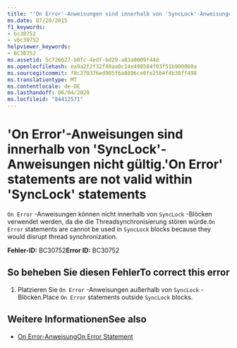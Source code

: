 ```yaml
---
title: "'On Error'-Anweisungen sind innerhalb von 'SyncLock'-Anweisungen nicht gültig."
ms.date: 07/20/2015
f1_keywords:
- bc30752
- vbc30752
helpviewer_keywords:
- BC30752
ms.assetid: 5c726627-b0fc-4edf-bd29-a83a0009f44d
ms.openlocfilehash: ea9a2f2f32f49aa0c14e498584f03f51b900860a
ms.sourcegitcommit: f8c270376ed905f6a8896ce0fe25b4f4b38ff498
ms.translationtype: MT
ms.contentlocale: de-DE
ms.lasthandoff: 06/04/2020
ms.locfileid: "84412571"
---
```

# <a name="on-error-statements-are-not-valid-within-synclock-statements"></a><span data-ttu-id="4c783-102">'On Error'-Anweisungen sind innerhalb von 'SyncLock'-Anweisungen nicht gültig.</span><span class="sxs-lookup"><span data-stu-id="4c783-102">'On Error' statements are not valid within 'SyncLock' statements</span></span>
<span data-ttu-id="4c783-103">`On Error` -Anweisungen können nicht innerhalb von `SyncLock` -Blöcken verwendet werden, da die die Threadsynchronisierung stören würde.</span><span class="sxs-lookup"><span data-stu-id="4c783-103">`On Error` statements are cannot be used in `SyncLock` blocks because they would disrupt thread synchronization.</span></span>  
  
 <span data-ttu-id="4c783-104">**Fehler-ID:** BC30752</span><span class="sxs-lookup"><span data-stu-id="4c783-104">**Error ID:** BC30752</span></span>  
  
## <a name="to-correct-this-error"></a><span data-ttu-id="4c783-105">So beheben Sie diesen Fehler</span><span class="sxs-lookup"><span data-stu-id="4c783-105">To correct this error</span></span>  
  
1. <span data-ttu-id="4c783-106">Platzieren Sie `On Error` -Anweisungen außerhalb von `SyncLock` -Blöcken.</span><span class="sxs-lookup"><span data-stu-id="4c783-106">Place `On Error` statements outside `SyncLock` blocks.</span></span>  
  
## <a name="see-also"></a><span data-ttu-id="4c783-107">Weitere Informationen</span><span class="sxs-lookup"><span data-stu-id="4c783-107">See also</span></span>

- [<span data-ttu-id="4c783-108">On Error-Anweisung</span><span class="sxs-lookup"><span data-stu-id="4c783-108">On Error Statement</span></span>](../language-reference/statements/on-error-statement.md)

